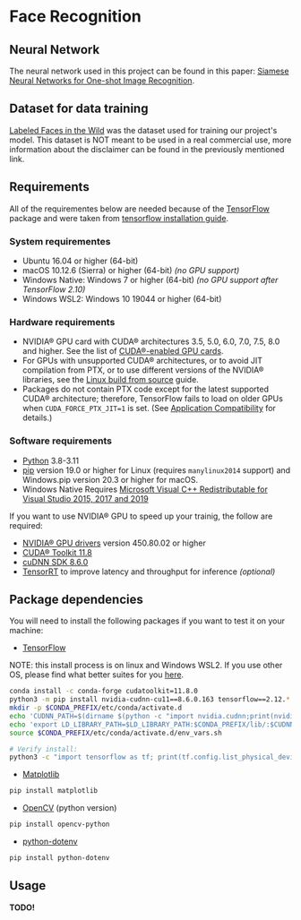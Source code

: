 # Face Recognition

## Neural Network

The neural network used in this project can be found in this paper:
[Siamese Neural Networks for One-shot Image Recognition](https://www.cs.cmu.edu/~rsalakhu/papers/oneshot1.pdf).

## Dataset for data training

[Labeled Faces in the Wild](https://vis-www.cs.umass.edu/lfw/) was the dataset
used for training our project's model. This dataset is NOT meant to be used in
a real commercial use, more information about the disclaimer can be found
in the previously mentioned link.

## Requirements

All of the requirementes below are needed because of the [TensorFlow](https://tensorflow.org/)
package and were taken from [tensorflow installation guide](https://www.tensorflow.org/install/pip).

### System requirementes

- Ubuntu 16.04 or higher (64-bit)
- macOS 10.12.6 (Sierra) or higher (64-bit) *(no GPU support)*
- Windows Native: Windows 7 or higher (64-bit) *(no GPU support after TensorFlow 2.10)*
- Windows WSL2: Windows 10 19044 or higher (64-bit)

### Hardware requirements

- NVIDIA&reg; GPU card with CUDA&reg; architectures 3.5, 5.0, 6.0, 7.0, 7.5, 8.0
and higher. See the list of [CUDA&reg;-enabled GPU cards](https://developer.nvidia.com/cuda-gpus).
- For GPUs with unsupported CUDA&reg; architectures, or to avoid JIT compilation
from PTX, or to use different versions of the NVIDIA&reg; libraries, see the
[Linux build from source](https://www.tensorflow.org/install/source) guide.
- Packages do not contain PTX code except for the latest supported CUDA&reg;
architecture; therefore, TensorFlow fails to load on older GPUs when
`CUDA_FORCE_PTX_JIT=1` is set. (See [Application Compatibility](https://docs.nvidia.com/cuda/cuda-c-programming-guide/index.html#application-compatibility) for details.)

### Software requirements

- [Python](https://www.python.org/) 3.8-3.11
- [pip](https://pip.pypa.io/en/stable/) version 19.0 or higher for Linux (requires `manylinux2014` support) and
Windows.pip version 20.3 or higher for macOS.
- Windows Native Requires [Microsoft Visual C++ Redistributable for Visual Studio 2015, 2017 and 2019](https://learn.microsoft.com/pt-br/cpp/windows/latest-supported-vc-redist?view=msvc-170)

If you want to use NVIDIA&reg; GPU to speed up your trainig, the follow are required:

- [NVIDIA&reg; GPU drivers](https://www.nvidia.com/download/index.aspx?lang=en-us) version 450.80.02 or higher
- [CUDA&reg; Toolkit 11.8](https://developer.nvidia.com/cuda-toolkit-archive)
- [cuDNN SDK 8.6.0](https://developer.nvidia.com/cudnn)
- [TensorRT](https://docs.nvidia.com/deeplearning/tensorrt/archives/index.html#trt_7) to improve latency and throughput for inference *(optional)*

## Package dependencies

You will need to install the following packages if you want to test it on your
machine:

- [TensorFlow](https://tensorflow.org/)

NOTE: this install process is on linux and Windows WSL2. If you use other OS, please find what
better suites for you [here](https://www.tensorflow.org/install/pip).
```zsh
conda install -c conda-forge cudatoolkit=11.8.0
python3 -m pip install nvidia-cudnn-cu11==8.6.0.163 tensorflow==2.12.*
mkdir -p $CONDA_PREFIX/etc/conda/activate.d
echo 'CUDNN_PATH=$(dirname $(python -c "import nvidia.cudnn;print(nvidia.cudnn.__file__)"))' >> $CONDA_PREFIX/etc/conda/activate.d/env_vars.sh
echo 'export LD_LIBRARY_PATH=$LD_LIBRARY_PATH:$CONDA_PREFIX/lib/:$CUDNN_PATH/lib' >> $CONDA_PREFIX/etc/conda/activate.d/env_vars.sh
source $CONDA_PREFIX/etc/conda/activate.d/env_vars.sh

# Verify install:
python3 -c "import tensorflow as tf; print(tf.config.list_physical_devices('GPU'))"
```

- [Matplotlib](https://matplotlib.org/)
```zsh
pip install matplotlib
```

- [OpenCV](https://opencv.org/) (python version)
```zsh
pip install opencv-python
```

- [python-dotenv](https://saurabh-kumar.com/python-dotenv/)
```zsh
pip install python-dotenv
```

## Usage

**TODO!**
